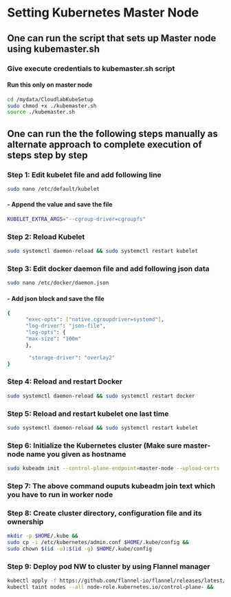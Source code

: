 # Setting Kubernetes Master Node
## One can run the script that sets up Master node using kubemaster.sh
### Give execute credentials to kubemaster.sh script
#### Run this only on master node 
```bash
cd /mydata/CloudlabKubeSetup
sudo chmod +x ./kubemaster.sh
source ./kubemaster.sh
```
## One can run the the following steps manually as alternate approach to complete execution of steps step by step
### Step 1: Edit kubelet file and add following line
```bash
sudo nano /etc/default/kubelet
```
#### - Append the value and save the file
```bash
KUBELET_EXTRA_ARGS="--cgroup-driver=cgroupfs"
```
### Step 2: Reload Kubelet
```bash
sudo systemctl daemon-reload && sudo systemctl restart kubelet
```
### Step 3: Edit docker daemon file and add following json data
```bash
sudo nano /etc/docker/daemon.json
```
#### - Add json block and save the file
```bash
{
      "exec-opts": ["native.cgroupdriver=systemd"],
      "log-driver": "json-file",
      "log-opts": {
      "max-size": "100m"
      },

       "storage-driver": "overlay2"
}
```
### Step 4: Reload and restart Docker
```bash
sudo systemctl daemon-reload && sudo systemctl restart docker
```
### Step 5: Reload and restart kubelet one last time
```bash
sudo systemctl daemon-reload && sudo systemctl restart kubelet
```
### Step 6: Initialize the Kubernetes cluster (Make sure master-node name you given as hostname
```bash
sudo kubeadm init --control-plane-endpoint=master-node --upload-certs
```

### Step 7: The above command ouputs kubeadm join text which you have to run in worker node 

### Step 8: Create cluster directory, configuration file and its ownership
```bash
mkdir -p $HOME/.kube &&
sudo cp -i /etc/kubernetes/admin.conf $HOME/.kube/config &&
sudo chown $(id -u):$(id -g) $HOME/.kube/config
```
### Step 9: Deploy pod NW to cluster by using Flannel manager
```bash
kubectl apply -f https://github.com/flannel-io/flannel/releases/latest/download/kube-flannel.yml &&
kubectl taint nodes --all node-role.kubernetes.io/control-plane- &&
```
